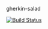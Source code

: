 gherkin-salad

[![Build Status](http://travis-ci.org/daveayan/gherkinsalad.png)](http://travis-ci.org/daveayan/gherkinsalad)